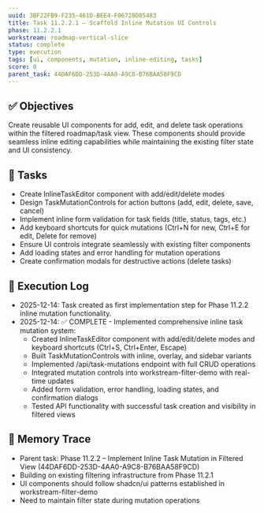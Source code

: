 ```yaml
---
uuid: 3BF22FB9-F235-461D-BEE4-F06728D05483
title: Task 11.2.2.1 – Scaffold Inline Mutation UI Controls
phase: 11.2.2.1
workstream: roadmap-vertical-slice
status: complete
type: execution
tags: [ui, components, mutation, inline-editing, tasks]
score: 0
parent_task: 44DAF6DD-253D-4AA0-A9C8-B76BAA58F9CD
---
```


## ✅ Objectives

Create reusable UI components for add, edit, and delete task operations within the filtered roadmap/task view. These components should provide seamless inline editing capabilities while maintaining the existing filter state and UI consistency.

## 🔢 Tasks

- Create InlineTaskEditor component with add/edit/delete modes
- Design TaskMutationControls for action buttons (add, edit, delete, save, cancel)
- Implement inline form validation for task fields (title, status, tags, etc.)
- Add keyboard shortcuts for quick mutations (Ctrl+N for new, Ctrl+E for edit, Delete for remove)
- Ensure UI controls integrate seamlessly with existing filter components
- Add loading states and error handling for mutation operations
- Create confirmation modals for destructive actions (delete tasks)

## 🧾 Execution Log

- 2025-12-14: Task created as first implementation step for Phase 11.2.2 inline mutation functionality.
- 2025-12-14: ✅ COMPLETE - Implemented comprehensive inline task mutation system:
  - Created InlineTaskEditor component with add/edit/delete modes and keyboard shortcuts (Ctrl+S, Ctrl+Enter, Escape)
  - Built TaskMutationControls with inline, overlay, and sidebar variants
  - Implemented /api/task-mutations endpoint with full CRUD operations
  - Integrated mutation controls into workstream-filter-demo with real-time updates
  - Added form validation, error handling, loading states, and confirmation dialogs
  - Tested API functionality with successful task creation and visibility in filtered views

## 🧠 Memory Trace

- Parent task: Phase 11.2.2 – Implement Inline Task Mutation in Filtered View (44DAF6DD-253D-4AA0-A9C8-B76BAA58F9CD)
- Building on existing filtering infrastructure from Phase 11.2.1
- UI components should follow shadcn/ui patterns established in workstream-filter-demo
- Need to maintain filter state during mutation operations 